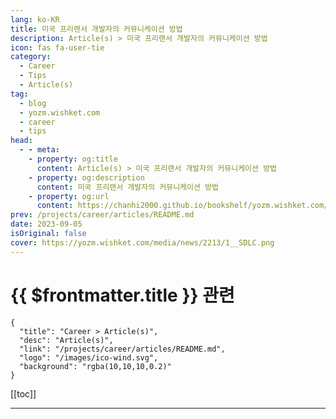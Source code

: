 ```yaml
---
lang: ko-KR
title: 미국 프리랜서 개발자의 커뮤니케이션 방법
description: Article(s) > 미국 프리랜서 개발자의 커뮤니케이션 방법
icon: fas fa-user-tie
category: 
  - Career
  - Tips
  - Article(s)
tag: 
  - blog
  - yozm.wishket.com
  - career
  - tips
head:
  - - meta:
    - property: og:title
      content: Article(s) > 미국 프리랜서 개발자의 커뮤니케이션 방법
    - property: og:description
      content: 미국 프리랜서 개발자의 커뮤니케이션 방법
    - property: og:url
      content: https://chanhi2000.github.io/bookshelf/yozm.wishket.com/2213.html
prev: /projects/career/articles/README.md
date: 2023-09-05
isOriginal: false
cover: https://yozm.wishket.com/media/news/2213/1__SDLC.png
---
```


# {{ $frontmatter.title }} 관련

```component VPCard
{
  "title": "Career > Article(s)",
  "desc": "Article(s)",
  "link": "/projects/career/articles/README.md",
  "logo": "/images/ico-wind.svg",
  "background": "rgba(10,10,10,0.2)"
}
```

[[toc]]

---

<SiteInfo
  name="미국 프리랜서 개발자의 커뮤니케이션 방법 | 요즘IT"
  desc="저는 미국에서 프리랜서 개발자로 일하면서 한국에서 일할 때와 마찬가지로 커뮤니케이션의 중요성을 항상 느끼고 있습니다. 잘못된 커뮤니케이션은 프로젝트 납기를 놓치거나 고객의 신뢰를 잃게 만듭니다. 이번 글은 제가 미국에서 프리랜서 개발자로 일하며 겪은 커뮤니케이션 사례를 소개하고, 클라이언트와 원활하게 소통하기 위한 커뮤니케이션 방법과 툴, 더불어 알아둘만한 몇 가지 영어 표현을 정리해 봤습니다."
  url="https://yozm.wishket.com/magazine/detail/2213/"
  logo="https://yozm.wishket.com/static/renewal/img/global/gnb_yozmit.svg"
  preview="https://yozm.wishket.com/media/news/2213/1__SDLC.png"/>

<!-- TODO: 작성 -->

